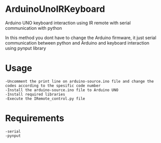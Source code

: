 # ArduinoUnoIRKeyboard
Arduino UNO keyboard interaction using IR remote with serial communication with python 

In this method you dont have to change the Arduino firmware, it just serial communication between python and Arduino and keyboard interaction using pynput library

# Usage
    -Uncomment the print line on arduino-source.ino file and change the codes according to the spesific code number
    -Install the arduino-source.ino file to Arduino UNO 
    -Install required libraries
    -Execute the IRemote_control.py file


# Requirements
    -serial
    -pynput